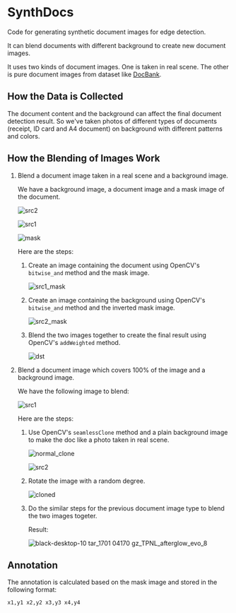 # SynthDocs

Code for generating synthetic document images for edge detection.

It can blend documents with different background to create new document images.

It uses two kinds of document images. One is taken in real scene. The other is pure document images from dataset like [DocBank](https://github.com/doc-analysis/DocBank).

## How the Data is Collected

The document content and the background can affect the final document detection result. So we've taken photos of different types of documents (receipt, ID card and A4 document) on background with different patterns and colors.

## How the Blending of Images Work

1. Blend a document image taken in a real scene and a background image.

    We have a background image, a document image and a mask image of the document.

    ![src2](https://github.com/user-attachments/assets/d2368166-bfd5-4789-aaca-960087c25859)
   
    ![src1](https://github.com/user-attachments/assets/408b72b4-fc0f-4d4c-bcdb-86018abcfb5c)
   
    ![mask](https://github.com/user-attachments/assets/4aae94ec-e64d-45bc-9f7f-488bd14c1f19)

    Here are the steps:
   
    1. Create an image containing the document using OpenCV's `bitwise_and` method and the mask image.
  
       ![src1_mask](https://github.com/user-attachments/assets/3afb6054-3371-472d-8dd5-23e4f02ce059)

    2. Create an image containing the background using OpenCV's `bitwise_and` method and the inverted mask image.
  
       ![src2_mask](https://github.com/user-attachments/assets/b33d52e7-a117-43f4-8bdc-79c70f2485ff)

    3. Blend the two images together to create the final result using OpenCV's `addWeighted` method.
  
       ![dst](https://github.com/user-attachments/assets/71bcaf0b-5d10-47f8-b25e-5285e6325bef)


    
3. Blend a document image which covers 100% of the image and a background image.

   We have the following image to blend:

   ![src1](https://github.com/user-attachments/assets/704b3c0d-9feb-42ff-aecc-13f2eb941652)

   Here are the steps:

   1. Use OpenCV's `seamlessClone` method and a plain background image to make the doc like a photo taken in real scene.
  
      
       ![normal_clone](https://github.com/user-attachments/assets/aba7bbef-eb7e-4f5a-9269-308c838cd617)


       ![src2](https://github.com/user-attachments/assets/5daf72d5-89d1-41ff-abd1-8d4eeeb476a0)

   2. Rotate the image with a random degree.
  
      ![cloned](https://github.com/user-attachments/assets/356e94c5-6114-4ba6-972e-4b723949f39c)

   3. Do the similar steps for the previous document image type to blend the two images togeter.
  
      Result:

      ![black-desktop-10 tar_1701 04170 gz_TPNL_afterglow_evo_8](https://github.com/user-attachments/assets/c28bc5f7-ce6e-44e2-b631-c083047f530c)

## Annotation

The annotation is calculated based on the mask image and stored in the following format:

```
x1,y1 x2,y2 x3,y3 x4,y4
```











